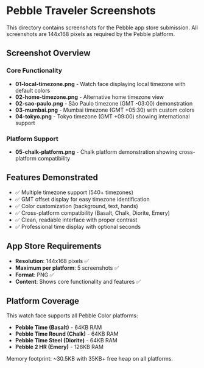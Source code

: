 # Pebble Traveler Screenshots

This directory contains screenshots for the Pebble app store submission. All screenshots are 144x168 pixels as required by the Pebble platform.

## Screenshot Overview

### Core Functionality
- **01-local-timezone.png** - Watch face displaying local timezone with default colors
- **02-home-timezone.png** - Alternative home timezone view
- **02-sao-paulo.png** - São Paulo timezone (GMT -03:00) demonstration
- **03-mumbai.png** - Mumbai timezone (GMT +05:30) with custom colors
- **04-tokyo.png** - Tokyo timezone (GMT +09:00) showing international support

### Platform Support
- **05-chalk-platform.png** - Chalk platform demonstration showing cross-platform compatibility

## Features Demonstrated
- ✅ Multiple timezone support (540+ timezones)
- ✅ GMT offset display for easy timezone identification
- ✅ Color customization (background, text, hands)
- ✅ Cross-platform compatibility (Basalt, Chalk, Diorite, Emery)
- ✅ Clean, readable interface with proper contrast
- ✅ Professional time display with optional seconds

## App Store Requirements
- **Resolution**: 144x168 pixels ✅
- **Maximum per platform**: 5 screenshots ✅
- **Format**: PNG ✅
- **Content**: Shows core functionality and features ✅

## Platform Coverage
This watch face supports all Pebble Color platforms:
- **Pebble Time (Basalt)** - 64KB RAM
- **Pebble Time Round (Chalk)** - 64KB RAM  
- **Pebble Time Steel (Diorite)** - 64KB RAM
- **Pebble 2 HR (Emery)** - 128KB RAM

Memory footprint: ~30.5KB with 35KB+ free heap on all platforms.
